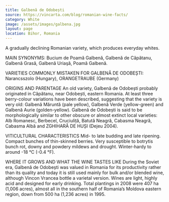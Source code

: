```yaml
---
title: Galbenă de Odobești
source: https://vincarta.com/blog/romanian-wine-facts/
category: White
image: /assets/images/galbena.jpg
layout: page
location: Bihor, Romania
---
```

A gradually declining Romanian variety, which produces everyday whites.

MAIN SYNONYMS: Bucium de Poamă Galbenă, Galbenă de Căpătanu, Galbenă Grasă, Galbenă Uriaşă, Poamă Galbenă.

VARIETIES COMMONLY MISTAKEN FOR GALBENĂ DE ODOBEȘTI: Narancsszolo (Hungary), ORANGETRAUBE (Germany)

ORIGINS AND PARENTAGE
An old variety, Galbenă de Odobești probably originated in Căpătanu, near Odobești, eastern Romania. At least three berry-colour variations have been described, suggesting that the variety is very old: Galbenă Măruntă (pale yellow), Galbenă Verde (yellow-green) and Galbenă Aurie (golden-yellow). Galbenă de Odobești is said to be morphologically similar to other obscure or almost extinct local varieties: Alb Romanesc, Berbecel, Cruciuliță, Batută Neagră, Cabasma Neagră, Cabasma Albă and ZGHIHARĂ DE HUȘI (Dejeu 2004).

VITICULTURAL CHARACTERISTICS
Mid- to late budding and late ripening. Compact bunches of thin-skinned berries. Very susceptible to botrytis bunch rot, downy and powdery mildews and drought. Winter-hardy to around -18 °C (-0.4 °F).

WHERE IT GROWS AND WHAT THE WINE TASTES LIKE
During the Soviet era, Galbenă de Odobești was valued in Romania for its productivity rather than its quality and today it is still used mainly for bulk and/or blended wine, although Vincon Vrancea bottle a varietal version. Wines are light, highly acid and designed for early drinking. Total plantings in 2008 were 407 ha (1,006 acres), almost all in the southern half of Romania’s Moldova eastern region, down from 500 ha (1,236 acres) in 1995.
